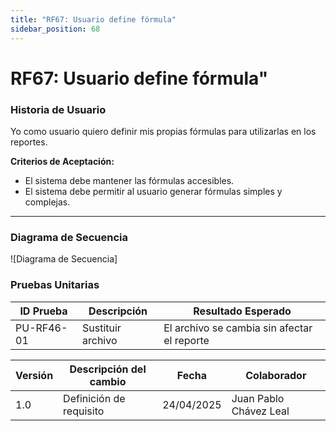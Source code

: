 ```yaml
---
title: "RF67: Usuario define fórmula"  
sidebar_position: 68
---
```


# RF67: Usuario define fórmula"

### Historia de Usuario

Yo como usuario quiero definir mis propias fórmulas para utilizarlas en los reportes.

  **Criterios de Aceptación:**
  - El sistema debe mantener las fórmulas accesibles.
  - El sistema debe permitir al usuario generar fórmulas simples y complejas.

---

### Diagrama de Secuencia

![Diagrama de Secuencia] 

### Pruebas Unitarias 
| ID Prueba | Descripción | Resultado Esperado |
|-----------|-------------|--------------------|
|PU-RF46-01|Sustituir archivo|El archivo se cambia sin afectar el reporte|


| Versión | Descripción del cambio                | Fecha    | Colaborador                |
| ------- | ------------------------------------- | -------- | -------------------------- |
| 1.0     | Definición de requisito               |  24/04/2025 | Juan Pablo Chávez Leal  |